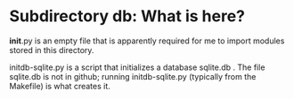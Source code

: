 # Subdirectory db: What is here?

__init__.py is an empty file that is apparently required for me to
import modules stored in this directory.

initdb-sqlite.py is a script that initializes a database sqlite.db .
The file sqlite.db is not in github;  running initdb-sqlite.py
(typically from the Makefile) is what creates it. 


